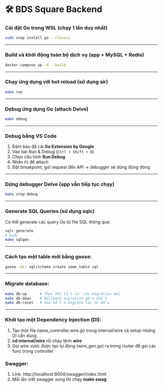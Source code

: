 # 🛠 BDS Square Backend
### Cài đặt Go trong WSL (chạy 1 lần duy nhất)

```bash
sudo snap install go --classic
```

---

### Build và khởi động toàn bộ dịch vụ (app + MySQL + Redis)

```bash
docker-compose up -d --build
```

---

### Chạy ứng dụng với hot reload (sử dụng air)

```bash
make run
```

---

### Debug ứng dụng Go (attach Delve)

```bash
make debug
```

---

### Debug bằng VS Code

1. Đảm bảo  đã cài **Go Extension by Google**
2. Vào tab Run & Debug (`Ctrl + Shift + D`)
3. Chọn cấu hình **Run Debug**
4. Nhấn `F5` để attach
5. Đặt breakpoint, gửi request đến API → debugger sẽ dừng đúng dòng

---

### Dừng debugger Delve (app vẫn tiếp tục chạy)

```bash
make stop-debug
```

---

### Generate SQL Queries (sử dụng sqlc)

Có thể generate các query Go từ file SQL thông qua:

```bash
sqlc generate
# hoặc
make sqlgen
```

---

### Cách tạo một table mới bằng goose:

```bash
goose -dir sql/schema create name_table sql
```

---

### Migrate database:

```bash
make db-up      # Thực thi tất cả các migration mới
make db-down    # Rollback migration gần nhất
make db-reset   # Xoá hết & migrate lại từ đầu
```

---

### Khởi tạo một Dependency Injection (DI):
1. Tạo một file name_controller.wire.go trong internal/wire và setup những DI cần dùng
2. **cd internal/wire** rồi chạy lệnh **wire**
3. Gọi wire vược được tạo tự động (wire_gen.go) ra trong router để gọi các func trong controller

### Swagger:
1. Link: http://localhost:8004/swagger/index.html
2. Mỗi lần viết swagger xong thì chạy **make swag**